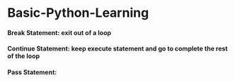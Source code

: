 # Basic-Python-Learning

#### Break Statement:  exit out of a loop
#### Continue Statement: keep execute statement and go to complete the rest of the loop
#### Pass Statement:


